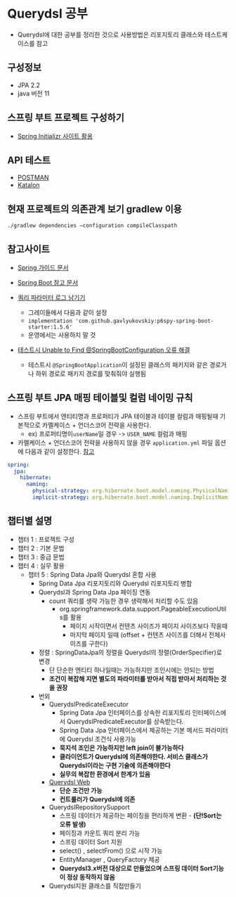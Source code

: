 # Querydsl 공부
* Querydsl에 대한 공부를 정리한 것으로 사용방법은 리포지토리 클래스와 테스트케이스를 참고  

## 구성정보
* JPA 2.2
* java 버전 11


## 스프링 부트 프로젝트 구성하기
* [Spring Initializr 사이트 활용](https://start.spring.io/)

## API 테스트
* [POSTMAN](https://www.postman.com/)
* [Katalon](https://www.katalon.com/)

## 현재 프로젝트의 의존관계 보기 gradlew 이용
```bash
./gradlew dependencies —configuration compileClasspath
```
## 참고사이트
 - [Spring 가이드 문서](https://spring.io/guides)
 - [Spring Boot 참고 문서](https://docs.spring.io/spring-boot/docs/)
 - [쿼리 파라미터 로그 남기기](https://github.com/gavlyukovskiy/spring-boot-data-source-decorator)
    - 그레이들에서 다음과 같이 설정
    - `implementation 'com.github.gavlyukovskiy:p6spy-spring-boot-starter:1.5.6'`
    - 운영에서는 사용하지 말 것
    
 - [테스트시 Unable to Find @SpringBootConfiguration 오류 해결 ](https://www.baeldung.com/spring-boot-unable-to-find-springbootconfiguration-with-datajpatest)
    - 테스트시 `@SpringBootApplication`이 설정된 클래스의 패키지와 같은 경로거나 하위 경로로 패키지 경로를 맞춰줘야 실행됨

## 스프링 부트 JPA 매핑 테이블및 컬럼 네이밍 규칙
 - 스프링 부트에서 엔티티명과 프로퍼티가 JPA 테이블과 테이블 컬럼과 매핑될때 기본적으로 카멜케이스 + 언더스코어 전략을 사용한다.
    - ex) 프로퍼티명이`userName`일 경우 -> `USER_NAME` 컬럼과 매핑
 - 카멜케이스 + 언더스코어 전략을 사용하지 않을 경우 `application.yml` 파일 옵션에 다음과 같이 설정한다. [참고](https://www.baeldung.com/hibernate-field-naming-spring-boot)

```yml
spring:
  jpa:
    hibernate:
      naming:
        physical-strategy: org.hibernate.boot.model.naming.PhysicalNamingStrategyStandardImpl
        implicit-strategy: org.hibernate.boot.model.naming.ImplicitNamingStrategyLegacyJpaImpl
```
    

## 챕터별 설명
- 챕터 1 : 프로젝트 구성
- 챕터 2 : 기본 문법
- 챕터 3 : 중급 문법
- 챕터 4 : 실무 활용
  - 챕터 5 : Spring Data Jpa와 Querydsl 혼합 사용
    - Spring Data Jpa 리포지토리와 Querydsl 리포지토리 병합
    - Querydsl과 Spring Data Jpa 페이징 연동
        - count 쿼리를 생략 가능한 경우 생략해서 처리할 수도 있음
           - org.springframework.data.support.PageableExecutionUtils를 활용
             - 페이지 시작이면서 컨텐츠 사이즈가 페이지 사이즈보다 작을때
             - 마지막 페이지 일때 (offset + 컨텐츠 사이즈를 더해서 전체사이즈를 구한다)
    - 정렬 : SpringDataJpa의 정렬을 Querydsl의 정렬(OrderSpecifier)로 변경
        - 단 단순한 엔티티 하나일때는 가능하지만 조인시에는 안되는 방법
        - **조건이 복잡해 지면 별도의 파라미터를 받아서 직접 받아서 처리하는 것을 권장**
    - 번외
       - QuerydslPredicateExecutor
          - Spring Data Jpa 인터페이스를 상속한 리포지토리 인터페이스에서 QuerydslPredicateExecutor를 상속받는다.
          - Spring Data Jpa 인터페이스에서 제공하는 기본 메서드 파라미터에 Querydsl 조건식 사용가능
          - **묵지석 조인은 가능하지만 left join이 불가능하다**
          - **클라이언트가 Querydsl에 의존해야한다. 서비스 클래스가 Querydsl이라는 구현 기술에 의존해야한다**
          - **실무의 복잡한 환경에서 한계가 있음**
       - [Querydsl Web](https://docs.spring.io/spring-data/jpa/docs/2.2.3.RELEASE/reference/html/#core.web.type-safe)
          - **단순 조건만 가능**
          - **컨트롤러가 Querydsl에 의존**
       - QuerydslRepositorySupport
          - 스프링 데이터가 제공하는 페이징을 편리하게 변환 - **(단!Sort는 오류 발생)**
          - 페이징과 카운트 쿼리 분리 가능
          - 스프링 데이터 Sort 지원
          - select() , selectFrom() 으로 시작 가능
          - EntityManager , QueryFactory 제공
          - **Querydsl3.x버전 대상으로 만들었으며 스프링 데이터 Sort기능이 정상 동작하지 않음**
       - Querydsl지원 클래스를 직접만들기
